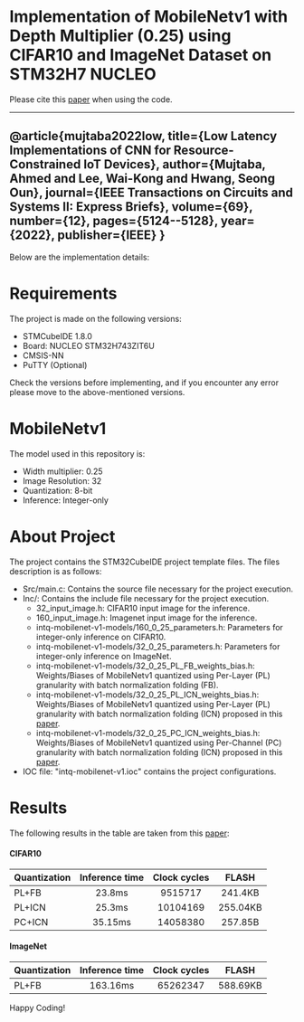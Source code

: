# Implementation of MobileNetv1 with Depth Multiplier (0.25) using CIFAR10 and ImageNet Dataset on STM32H7 NUCLEO
Please cite this [paper](https://ieeexplore.ieee.org/document/9881566) when using the code.

---
@article{mujtaba2022low,
  title={Low Latency Implementations of CNN for Resource-Constrained IoT Devices},
  author={Mujtaba, Ahmed and Lee, Wai-Kong and Hwang, Seong Oun},
  journal={IEEE Transactions on Circuits and Systems II: Express Briefs},
  volume={69},
  number={12},
  pages={5124--5128},
  year={2022},
  publisher={IEEE}
}
---

Below are the implementation details:

# Requirements
The project is made on the following versions:

- STMCubeIDE 1.8.0
- Board: NUCLEO STM32H743ZIT6U
- CMSIS-NN
- PuTTY (Optional)

Check the versions before implementing, and if you encounter any error please move to the above-mentioned versions.

# MobileNetv1
The model used in this repository is:

- Width multiplier: 0.25
- Image Resolution: 32
- Quantization: 8-bit 
- Inference: Integer-only

# About Project
The project contains the STM32CubeIDE project template files. The files description is as follows:

- Src/main.c: Contains the source file necessary for the project execution.
- Inc/: Contains the include file necessary for the project execution.
    - 32_input_image.h: CIFAR10 input image for the inference.
    - 160_input_image.h: Imagenet input image for the inference.
    - intq-mobilenet-v1-models/160_0_25_parameters.h: Parameters for integer-only inference on CIFAR10.
    - intq-mobilenet-v1-models/32_0_25_parameters.h: Parameters for integer-only inference on ImageNet.
    - intq-mobilenet-v1-models/32_0_25_PL_FB_weights_bias.h: Weights/Biases of MobileNetv1 quantized using     Per-Layer (PL) granularity with batch normalization folding (FB).
    - intq-mobilenet-v1-models/32_0_25_PL_ICN_weights_bias.h: Weights/Biases of MobileNetv1 quantized using Per-Layer (PL) granularity with batch normalization folding (ICN) proposed in this [paper](https://arxiv.org/abs/1905.13082).
    - intq-mobilenet-v1-models/32_0_25_PC_ICN_weights_bias.h: Weights/Biases of MobileNetv1 quantized using Per-Channel (PC) granularity with batch normalization folding (ICN) proposed in this [paper](https://arxiv.org/abs/1905.13082).
- IOC file: "intq-mobilenet-v1.ioc" contains the project configurations. 

# Results
The following results in the table are taken from this [paper](https://ieeexplore.ieee.org/document/9881566): 
#### CIFAR10

| Quantization 	| Inference time 	| Clock cycles 	|   FLASH  	|
|--------------	|:--------------:	|:------------:	|:--------:	|
| PL+FB        	|     23.8ms     	|    9515717   	|  241.4KB 	|
| PL+ICN       	|     25.3ms     	|   10104169   	| 255.04KB 	|
| PC+ICN       	|     35.15ms    	|   14058380   	|  257.85B 	|

#### ImageNet

| Quantization 	| Inference time 	| Clock cycles 	|   FLASH  	|
|--------------	|:--------------:	|:------------:	|:--------:	|
| PL+FB        	|     163.16ms     	|    65262347   	|  588.69KB 	|

Happy Coding!
